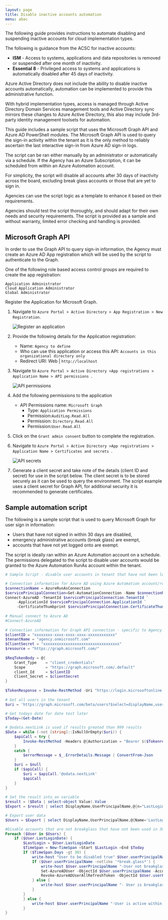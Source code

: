 ```yaml
---
layout: page
title: Disable inactive accounts automation
menu: abac
---
```


The following guide provides instructions to automate disabling and suspending inactive accounts for cloud implementation types.

The following is guidance from the ACSC for inactive accounts:

- **ISM** - Access to systems, applications and data repositories is removed or suspended after one month of inactivity.
- **Essential 8** - Privileged access to systems and applications is automatically disabled after 45 days of inactivity.

Azure Active Directory does not include the ability to disable inactive accounts automatically, automation can be implemented to provide this administrative function.

With hybrid implementation types, access is managed through Active Directory Domain Services management tools and Active Directory sync mirrors these changes to Azure Active Directory, this also may include 3rd-party identity management toolsets for automation.

This guide includes a sample script that uses the Microsoft Graph API and Azure AD PowerShell modules. The Microsoft Graph API is used to query the sign-in activity within the tenant as it is the only method to reliably ascertain the last interactive sign-in from Azure AD sign-in logs. 

The script can be ran either manually by an administrator or automatically via a schedule. If the Agency has an Azure Subscription, it can be scheduled from within an Azure Automation account.

For simplicity, the script will disable all accounts after 30 days of inactivity across the board, excluding break glass accounts or those that are yet to sign in. 

Agencies can use the script logic as a template to enhance it based on their requirements. 

Agencies should test the script thoroughly, and should adapt for their own needs and security requirements. The script is provided as a sample and without warranty, limited error checking and handling is provided.

## Microsoft Graph API

In order to use the Graph API to query sign-in information, the Agency must create an Azure AD App registration which will be used by the script to authenticate to the Graph.

One of the following role based access control groups are required to create the app registration:

```
Application Administrator
Cloud Application Administrator
Global Administrator 
```

Register the Application for Microsoft Graph.

1. Navigate to `Azure Portal > Active Directory > App Registration > New Registration`.

   ![Register an application](/assets/images/abac/app-registration.png)

2. Provide the following details for the Application registration:

   - Name: `Agency to define`
   - Who can use this application or access this API: `Accounts in this organizational directory only`
   - Redirect URI: Web | `http://localhost`

3. Navigate to `Azure Portal > Active Directory >App registrations > Application Name > API permissions `.

   ![API permissions](/assets/images/abac/app-registration-api.png)

4. Add the following permissions to the application

   - API Permissions name: `Microsoft Graph`
     - Type: `Application Permissions`
     - Permission:`AuditLog.Read.All`
     - Permission: `Directory.Read.All`
     - Permission:`User.Read.All`

5. Click on the `Grant admin consent`  button to complete the registration.

6. Navigate to `Azure Portal > Active Directory >App registrations > Application Name > Certificates and secrets `.

   ![API secrets](/assets/images/abac/app-registration-api.png)

7. Generate a client secret and take note of the details (client ID and secret) for use in the script below. The client secret is to be stored securely as it can be used to query the environment. The script example uses a client secret for Graph API, for additional security it is recommended to generate certificates.

## Sample automation script

The following is a sample script that is used to query Microsoft Graph for user sign in information:

- Users that have not signed in within 30 days are disabled,
- emergency administrative accounts (break glass) are exempt,
- accounts that have not yet logged onto are exempt.

The script is ideally ran within an Azure Automation account on a schedule. The permissions delegated to the script to disable user accounts would be granted to the Azure Automation RunAs account within the tenant.

```powershell
# Sample Script - disable user accounts in tenant that have not been logged in within 30 days

# Connection information for Azure AD using Azure Automation account/runbook
$connectionName = AzureRunAsConnection
$servicePrincipalConnection=Get-AutomationConnection -Name $connectionName         
Connect-AzureAD -TenantId $servicePrincipalConnection.TenantId `
     -ApplicationId $servicePrincipalConnection.ApplicationId `
     -CertificateThumbprint $servicePrincipalConnection.CertificateThumbprint
 
# Manual connect to Azure AD
#Connect-AzureAD   
 
# Connection information for Graph API connection - specific to Agency
$clientID = "xxxxxxxx-xxxx-xxxx-xxxx-xxxxxxxxxxxx"
$tenantName = "agency.onmicrosoft.com"
$ClientSecret = "xxxxxxxxxxxxxxxxxxxxxxxxxxxxxxxxxx"
$resource = "https://graph.microsoft.com/"
 
$ReqTokenBody = @{
    Grant_Type    = "client_credentials"
    Scope         = "https://graph.microsoft.com/.default"
    client_Id     = $clientID
    Client_Secret = $clientSecret
} 
 
$TokenResponse = Invoke-RestMethod -Uri "https://login.microsoftonline.com/$TenantName/oauth2/v2.0/token" -Method POST -Body $ReqTokenBody
 
# Get all users in the tenant
$uri = 'https://graph.microsoft.com/beta/users?$select=displayName,userPrincipalName,signInActivity'
 
# Get todays date for date test later
$Today=(Get-Date)

# @odata.nextLink is used if results greated than 999 results
$Data = while (-not [string]::IsNullOrEmpty($uri)) {
    $apiCall = try {
        Invoke-RestMethod -Headers @{Authorization = "Bearer $($Tokenresponse.access_token)"} -Uri $uri -Method Get
    }
    catch {
        $errorMessage = $_.ErrorDetails.Message | ConvertFrom-Json
    }
    $uri = $null
    if ($apiCall) {
        $uri = $apiCall.'@odata.nextLink'
        $apiCall
    }
}
 
# Set the result into an variable
$result = ($Data | select-object Value).Value
$Export = $result | select DisplayName,UserPrincipalName,@{n="LastLoginDate";e={$_.signInActivity.lastSignInDateTime}}

# Export user data
$Users = $Export | select DisplayName,UserPrincipalName,@{Name='LastLoginDate';Expression={[datetime]::Parse($_.LastLoginDate)}}

#Disable accounts that are not breakglass that have not been used in 30 days.
Foreach ($User in $Users) {
    if ($User.LastLoginDate) {        
        $LastLogin = $User.LastLoginDate
        $TimeSpan = New-TimeSpan –Start $LastLogin –End $Today
        If ($TimeSpan.Days -gt 30) {
            write-host "User to be disabled true" $User.userPrincipalName "Last logon:"$user.LastLoginDate $TimeSpan.Days "days ago"
            If ($User.userPrincipalName -notlike '*break.glass*') {
                write-host $User.userPrincipalName "-User not breakglass account, porceed with disable of user"
                Set-AzureADUser -ObjectId $User.userPrincipalName -AccountEnabled $false
                Revoke-AzureADUserAllRefreshToken -ObjectId $User.userPrincipalName
            } else {
                write-host $User.userPrincipalName "- User is breakglass account, no action taken on user"
            }               
        }
        } else {
            write-host $User.userPrincipalName "-User is active within 30 day threshold, last logon:"$user.LastLoginDate " " $TimeSpan.Days " days ago"
        }
}
```
